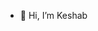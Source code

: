 - 👋 Hi, I’m Keshab
<!---
agrawallakeshab1/agrawallakeshab1 is a ✨ special ✨ repository because its `README.md` (this file) appears on your GitHub profile.
You can click the Preview link to take a look at your changes.
--->

